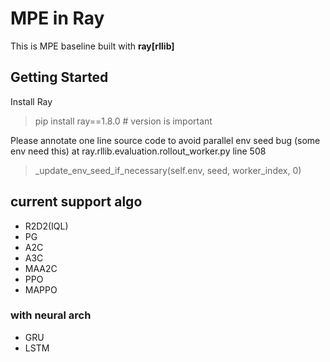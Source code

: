 # MPE in Ray

This is MPE baseline built with **ray[rllib]**

## Getting Started
Install Ray
> pip install ray==1.8.0 # version is important

Please annotate one line source code to avoid parallel env seed bug (some env need this)
at ray.rllib.evaluation.rollout_worker.py line 508

> _update_env_seed_if_necessary(self.env, seed, worker_index, 0)

## current support algo
- R2D2(IQL)
- PG
- A2C
- A3C
- MAA2C
- PPO
- MAPPO
  
### with neural arch
- GRU
- LSTM



